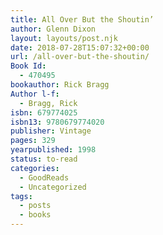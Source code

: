 ```yaml
---
title: All Over But the Shoutin’
author: Glenn Dixon
layout: layouts/post.njk
date: 2018-07-28T15:07:32+00:00
url: /all-over-but-the-shoutin/
Book Id:
  - 470495
bookauthor: Rick Bragg
Author l-f:
  - Bragg, Rick
isbn: 679774025
isbn13: 9780679774020
publisher: Vintage
pages: 329
yearpublished: 1998
status: to-read
categories:
  - GoodReads
  - Uncategorized
tags:
  - posts
  - books
---
```


